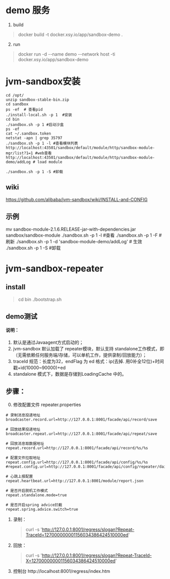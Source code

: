 # demo 服务

1. build
> docker build -t docker.xsy.io/app/sandbox-demo .
2. run
> docker run -d --name demo  --network host -ti docker.xsy.io/app/sandbox-demo


# jvm-sandbox安装

```
cd /opt/
unzip sandbox-stable-bin.zip 
cd sandbox
ps -ef  # 查看pid
./install-local.sh -p 1  #安装
cd bin
./sandbox.sh -p 1 #启动沙盒
ps -ef
cat ~/.sandbox.token 
netstat -apn | grep 35797
./sandbox.sh -p 1 -l #查看模块列表
http://localhost:43501/sandbox/default/module/http/sandbox-module-mgr/list?1=1 #web查看
http://localhost:43501/sandbox/default/module/http/sandbox-module-demo/addLog # load module

./sandbox.sh -p 1 -S #卸载

```
## wiki
https://github.com/alibaba/jvm-sandbox/wiki/INSTALL-and-CONFIG


## 示例
 mv sandbox-module-2.1.6.RELEASE-jar-with-dependencies.jar sandbox/sandbox-module
./sandbox.sh -p 1 -l #查看
./sandbox.sh -p 1 -F  # 刷新
./sandbox.sh -p 1 -d 'sandbox-module-demo/addLog' # 生效
./sandbox.sh -p 1 -S #卸载


# jvm-sandbox-repeater

## install 
> cd bin
> ./bootstrap.sh
## demo测试
#### 说明：
1. 默认是通过Javaagent方式启动的；
2. jvm-sandbox 默认加载了 repeater模块，默认支持 standalone工作模式，即（无需依赖任何服务端/存储，可以单机工作，提供录制/回放能力）；
3. traceId 规范：长度为32，endFlag 为 ed   格式：ip(去掉. 用0补全12位)+时间戳+id(10000~90000)+ed
4. standalone 模式下，数据是存储到LoadingCache 中的。
## 步骤：
0. 修改配置文件 repeater.properties
  
```repeater.properties
# 录制消息投递地址
broadcaster.record.url=http://127.0.0.1:8001/facade/api/record/save

# 回放结果投递地址
broadcaster.repeat.url=http://127.0.0.1:8001/facade/api/repeat/save

# 回放消息取数据地址
repeat.record.url=http://127.0.0.1:8001/facade/api/record/%s/%s

# 配置文件拉取地址
repeat.config.url=http://127.0.0.1:8001/facade/api/config/%s/%s
#repeat.config.url=http://127.0.0.1:8001/facade/api/config/repeater/daily

# 心跳上报配置
repeat.heartbeat.url=http://127.0.0.1:8001/module/report.json

# 是否开启脱机工作模式
repeat.standalone.mode=true

# 是否开启spring advice拦截
repeat.spring.advice.switch=true
```

1. 录制：
   > curl -s 'http://127.0.0.1:8001/regress/slogan?Repeat-TraceId=127000000001156034386424510000ed'
2. 回放：
   > curl -s 'http://127.0.0.1:8001/regress/slogan?Repeat-TraceId-X=127000000001156034386424510000ed'

4. 控制台 http://localhost:8001/regress/index.htm

